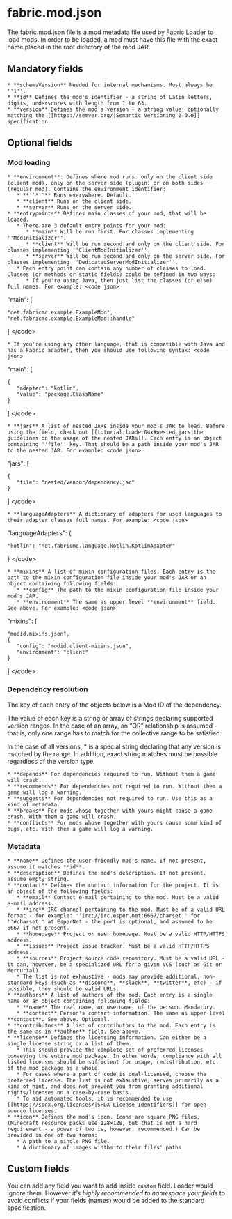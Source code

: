 # fabric.mod.json

The fabric.mod.json file is a mod metadata file used by Fabric Loader to
load mods. In order to be loaded, a mod must have this file with the
exact name placed in the root directory of the mod JAR.

## Mandatory fields

```
* **schemaVersion** Needed for internal mechanisms. Must always be ''1''. 
* **id** Defines the mod's identifier - a string of Latin letters, digits, underscores with length from 1 to 63.
* **version** Defines the mod's version - a string value, optionally matching the [[https://semver.org/|Semantic Versioning 2.0.0]] specification.
```

## Optional fields

### Mod loading

```
* **environment**: Defines where mod runs: only on the client side (client mod), only on the server side (plugin) or on both sides (regular mod). Contains the environment identifier:
   * **''*''** Runs everywhere. Default.
   * **client** Runs on the client side.
   * **server** Runs on the server side. 
* **entrypoints** Defines main classes of your mod, that will be loaded.
   * There are 3 default entry points for your mod:
      * **main** Will be run first. For classes implementing ''ModInitializer''.
      * **client** Will be run second and only on the client side. For classes implementing ''ClientModInitializer''.
      * **server** Will be run second and only on the server side. For classes implementing ''DedicatedServerModInitializer''.
   * Each entry point can contain any number of classes to load. Classes (or methods or static fields) could be defined in two ways:
      * If you're using Java, then just list the classes (or else) full names. For example: <code json>
```

"main": \[

```
"net.fabricmc.example.ExampleMod",
"net.fabricmc.example.ExampleMod::handle"
```

\] \</code\>

```
* If you're using any other language, that is compatible with Java and has a Fabric adapter, then you should use following syntax: <code json>
```

"main": \[

```
{
   "adapter": "kotlin",
   "value": "package.ClassName"
}
```

\] \</code\>

```
* **jars** A list of nested JARs inside your mod's JAR to load. Before using the field, check out [[tutorial:loader04x#nested_jars|the guidelines on the usage of the nested JARs]]. Each entry is an object containing ''file'' key. That should be a path inside your mod's JAR to the nested JAR. For example: <code json>
```

"jars": \[

```
{
   "file": "nested/vendor/dependency.jar"
}
```

\] \</code\>

```
* **languageAdapters** A dictionary of adapters for used languages to  their adapter classes full names. For example: <code json>
```

"languageAdapters": {

```
"kotlin": "net.fabricmc.language.kotlin.KotlinAdapter"
```

} \</code\>

```
* **mixins** A list of mixin configuration files. Each entry is the path to the mixin configuration file inside your mod's JAR or an object containing following fields:
   * **config** The path to the mixin configuration file inside your mod's JAR.
   * **environment** The same as upper level **environment** field. See above. For example: <code json>
```

"mixins": \[

```
"modid.mixins.json",
{
   "config": "modid.client-mixins.json",
   "environment": "client"
}
```

\] \</code\>

### Dependency resolution

The key of each entry of the objects below is a Mod ID of the
dependency.

The value of each key is a string or array of strings declaring
supported version ranges. In the case of an array, an “OR” relationship
is assumed - that is, only one range has to match for the collective
range to be satisfied.

In the case of all versions, \* is a special string declaring that any
version is matched by the range. In addition, exact string matches must
be possible regardless of the version type.

```
* **depends** For dependencies required to run. Without them a game will crash.
* **recommends** For dependencies not required to run. Without them a game will log a warning.
* **suggests** For dependencies not required to run. Use this as a kind of metadata.
* **breaks** For mods whose together with yours might cause a game crash. With them a game will crash.
* **conflicts** For mods whose together with yours cause some kind of bugs, etc. With them a game will log a warning.
```

### Metadata

```
* **name** Defines the user-friendly mod's name. If not present, assume it matches **id**.
* **description** Defines the mod's description. If not present, assume empty string.
* **contact** Defines the contact information for the project. It is an object of the following fields:
   * **email** Contact e-mail pertaining to the mod. Must be a valid e-mail address.
   * **irc** IRC channel pertaining to the mod. Must be of a valid URL format - for example: ''irc://irc.esper.net:6667/charset'' for ''#charset'' at EsperNet - the port is optional, and assumed to be 6667 if not present.
   * **homepage** Project or user homepage. Must be a valid HTTP/HTTPS address.
   * **issues** Project issue tracker. Must be a valid HTTP/HTTPS address.
   * **sources** Project source code repository. Must be a valid URL - it can, however, be a specialized URL for a given VCS (such as Git or Mercurial).
   * The list is not exhaustive - mods may provide additional, non-standard keys (such as **discord**, **slack**, **twitter**, etc) - if possible, they should be valid URLs.
* **authors** A list of authors of the mod. Each entry is a single name or an object containing following fields:
   * **name** The real name, or username, of the person. Mandatory.
   * **contact** Person's contact information. The same as upper level **contact**. See above. Optional.
* **contributors** A list of contributors to the mod. Each entry is the same as in **author** field. See above.
* **license** Defines the licensing information. Can either be a single license string or a list of them.
   * This should provide the complete set of preferred licenses conveying the entire mod package. In other words, compliance with all listed licenses should be sufficient for usage, redistribution, etc. of the mod package as a whole.
   * For cases where a part of code is dual-licensed, choose the preferred license. The list is not exhaustive, serves primarily as a kind of hint, and does not prevent you from granting additional rights/licenses on a case-by-case basis.
   * To aid automated tools, it is recommended to use [[https://spdx.org/licenses/|SPDX License Identifiers]] for open-source licenses.
* **icon** Defines the mod's icon. Icons are square PNG files. (Minecraft resource packs use 128×128, but that is not a hard requirement - a power of two is, however, recommended.) Can be provided in one of two forms:
   * A path to a single PNG file.
   * A dictionary of images widths to their files' paths.
```

## Custom fields

You can add any field you want to add inside `custom` field. Loader
would ignore them. However *it's highly recommended to namespace your
fields* to avoid conflicts if your fields (names) would be added to the
standard specification.
